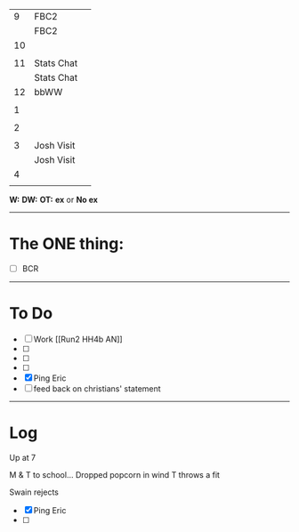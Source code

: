 
|     |            |     |
| --- | ---------- | --- |
| 9   | FBC2       |     |
|     | FBC2       |     |
| 10  |            |     |
|     |            |     |
| 11  | Stats Chat |     |
|     | Stats Chat |     |
| 12  | bbWW       |     |
|     |            |     |
| 1   |            |     |
|     |            |     |
| 2   |            |     |
|     |            |     |
| 3   | Josh Visit |     |
|     | Josh Visit |     |
| 4   |            |     |
|     |            |     |

**W:**
**DW:**
**OT:**
**ex** or **No ex**

---
# The ONE thing: 
- [ ] BCR

---
# To Do

- [ ]  Work [[Run2 HH4b AN]]
- [ ] 
- [ ] 
- [ ] 
- [x] Ping Eric
- [ ] feed back on christians' statement

---

# Log

Up at 7 

M & T to school... Dropped popcorn in wind T throws a fit

Swain rejects

- [x] Ping Eric
- [ ] 